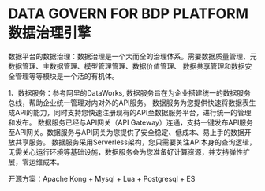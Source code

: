 # DATA GOVERN FOR BDP PLATFORM 数据治理引擎

数据平台的数据治理：数据治理是一个大而全的治理体系。需要数据质量管理、元数据管理、主数据管理、模型管理管理、数据价值管理、
数据共享管理和数据安全管理等等模块是一个活的有机体。

1、数据服务：参考阿里的DataWorks, 数据服务旨在为企业搭建统一的数据服务总线，帮助企业统一管理对内对外的API服务。
数据服务为您提供快速将数据表生成API的能力，同时支持您快速注册现有的API至数据服务平台，进行统一的管理和发布。
数据服务已经与API网关（API Gateway）连通，支持一键发布API服务至API网关。数据服务与API网关为您提供了安全稳定、低成本、易上手的数据开放共享服务。
数据服务采用Serverless架构，您只需要关注API本身的查询逻辑，无需关心运行环境等基础设施，数据服务会为您准备好计算资源，并支持弹性扩展，零运维成本。

开源方案：Apache Kong + Mysql + Lua + Postgresql + ES
